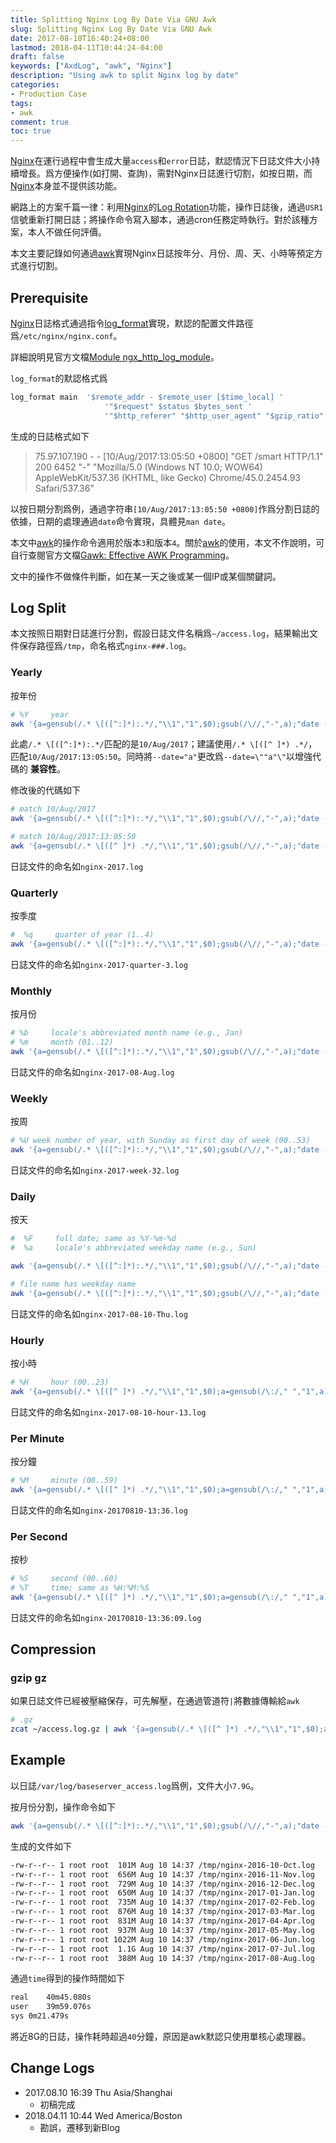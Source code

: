 ```yaml
---
title: Splitting Nginx Log By Date Via GNU Awk
slug: Splitting Nginx Log By Date Via GNU Awk
date: 2017-08-10T16:40:24+08:00
lastmod: 2018-04-11T10:44:24-04:00
draft: false
keywords: ["AxdLog", "awk", "Nginx"]
description: "Using awk to split Nginx log by date"
categories:
- Production Case
tags:
- awk
comment: true
toc: true
---
```



[Nginx][nginx]在運行過程中會生成大量`access`和`error`日誌，默認情況下日誌文件大小持續增長。爲方便操作(如打開、查詢)，需對Nginx日誌進行切割，如按日期，而[Nginx][nginx]本身並不提供該功能。

網路上的方案千篇一律：利用[Nginx][nginx]的[Log Rotation][log_rotation]功能，操作日誌後，通過`USR1`信號重新打開日誌；將操作命令寫入腳本，通過cron任務定時執行。對於該種方案，本人不做任何評價。

本文主要記錄如何通過[awk][awk]實現Nginx日誌按年分、月份、周、天、小時等預定方式進行切割。

<!--more-->

## Prerequisite
[Nginx][nginx]日誌格式通過指令[log_format](https://nginx.org/en/docs/http/ngx_http_log_module.html#log_format)實現，默認的配置文件路徑爲`/etc/nginx/nginx.conf`。

詳細說明見官方文檔[Module ngx_http_log_module](https://nginx.org/en/docs/http/ngx_http_log_module.html "Nginx")。


`log_format`的默認格式爲

```bash
log_format main  '$remote_addr - $remote_user [$time_local] '
                     '"$request" $status $bytes_sent '
                     '"$http_referer" "$http_user_agent" "$gzip_ratio"';
```

生成的日誌格式如下

>75.97.107.190 - - [10/Aug/2017:13:05:50 +0800] "GET /smart HTTP/1.1" 200 6452 "-" "Mozilla/5.0 (Windows NT 10.0; WOW64) AppleWebKit/537.36 (KHTML, like Gecko) Chrome/45.0.2454.93 Safari/537.36"


以按日期分割爲例，通過字符串`[10/Aug/2017:13:05:50 +0800]`作爲分割日誌的依據，日期的處理通過`date`命令實現，具體見`man date`。

本文中[awk][awk]的操作命令適用於版本`3`和版本`4`。關於[awk][awk]的使用，本文不作說明，可自行查閱官方文檔[Gawk: Effective AWK Programming](https://www.gnu.org/software/gawk/manual/)。

文中的操作不做條件判斷，如在某一天之後或某一個IP或某個關鍵詞。


## Log Split
本文按照日期對日誌進行分割，假設日誌文件名稱爲`~/access.log`，結果輸出文件保存路徑爲`/tmp`，命名格式`nginx-###.log`。

### Yearly
按年份

```bash
# %Y     year
awk '{a=gensub(/.* \[([^:]*):.*/,"\\1","1",$0);gsub(/\//,"-",a);"date --date="a" +\"%Y\"" | getline b; print > "/tmp/nginx-"b".log"}' ~/access.log
```

此處`/.* \[([^:]*):.*/`匹配的是`10/Aug/2017`；建議使用`/.* \[([^ ]*) .*/`，匹配`10/Aug/2017:13:05:50`。同時將`--date="a"`更改爲`--date=\""a"\"`以增強代碼的 **兼容性**。

修改後的代碼如下

```bash
# match 10/Aug/2017
awk '{a=gensub(/.* \[([^:]*):.*/,"\\1","1",$0);gsub(/\//,"-",a);"date --date=\""a"\" +\"%Y\"" | getline b; print > "/tmp/nginx-"b".log"}' ~/access.log

# match 10/Aug/2017:13:05:50
awk '{a=gensub(/.* \[([^ ]*) .*/,"\\1","1",$0);gsub(/\//,"-",a);"date --date=\""a"\" +\"%Y\"" | getline b; print > "/tmp/nginx-"b".log"}' ~/access.log
```

日誌文件的命名如`nginx-2017.log`

### Quarterly
按季度

```bash
#  %q     quarter of year (1..4)
awk '{a=gensub(/.* \[([^:]*):.*/,"\\1","1",$0);gsub(/\//,"-",a);"date --date=\""a"\" +\"%Y\"-quarter-\"%q\"" | getline b; print > "/tmp/nginx-"b".log"}' ~/access.log
```

日誌文件的命名如`nginx-2017-quarter-3.log`

### Monthly
按月份

```bash
# %b     locale's abbreviated month name (e.g., Jan)
# %m     month (01..12)
awk '{a=gensub(/.* \[([^:]*):.*/,"\\1","1",$0);gsub(/\//,"-",a);"date --date=\""a"\" +\"%Y\"-\"%m\"-\"%b\"" | getline b; print > "/tmp/nginx-"b".log"}' ~/access.log
```

日誌文件的命名如`nginx-2017-08-Aug.log`

### Weekly
按周

```bash
# %U week number of year, with Sunday as first day of week (00..53)
awk '{a=gensub(/.* \[([^:]*):.*/,"\\1","1",$0);gsub(/\//,"-",a);"date --date=\""a"\" +\"%Y\"-week-\"%U\"" | getline b; print > "/tmp/nginx-"b".log"}' ~/access.log
```

日誌文件的命名如`nginx-2017-week-32.log`


### Daily
按天

```bash
#  %F     full date; same as %Y-%m-%d
#  %a     locale's abbreviated weekday name (e.g., Sun)

awk '{a=gensub(/.* \[([^:]*):.*/,"\\1","1",$0);gsub(/\//,"-",a);"date --date=\""a"\" +\"%F\"" | getline b; print > "/tmp/nginx-"b".log"}' ~/access.log

# file name has weekday name
awk '{a=gensub(/.* \[([^:]*):.*/,"\\1","1",$0);gsub(/\//,"-",a);"date --date=\""a"\" +\"%F\"-\"%a\"" | getline b; print > "/tmp/nginx-"b".log"}' ~/access.log
```

日誌文件的命名如`nginx-2017-08-10-Thu.log`

### Hourly
按小時

```bash
# %H     hour (00..23)
awk '{a=gensub(/.* \[([^ ]*) .*/,"\\1","1",$0);a=gensub(/\:/," ","1",a);gsub(/\//,"-",a);"date --date=\""a"\" +\"%F\"-hour-\"%H\"" | getline b; print > "/tmp/nginx-"b".log"}' ~/access.log
```

日誌文件的命名如`nginx-2017-08-10-hour-13.log`

### Per Minute
按分鐘

```bash
# %M     minute (00..59)
awk '{a=gensub(/.* \[([^ ]*) .*/,"\\1","1",$0);a=gensub(/\:/," ","1",a);gsub(/\//,"-",a);"date --date=\""a"\" +\"%Y%m%d\"-\"%H:%M\"" | getline b; print > "/tmp/nginx-"b".log"}' ~/access.log
```

日誌文件的命名如`nginx-20170810-13:36.log`

### Per Second
按秒

```bash
# %S     second (00..60)
# %T     time; same as %H:%M:%S
awk '{a=gensub(/.* \[([^ ]*) .*/,"\\1","1",$0);a=gensub(/\:/," ","1",a);gsub(/\//,"-",a);"date --date=\""a"\" +\"%Y%m%d\"-\"%T\"" | getline b; print > "/tmp/nginx-"b".log"}' ~/access.log
```

日誌文件的命名如`nginx-20170810-13:36:09.log`


## Compression
### gzip gz
如果日誌文件已經被壓縮保存，可先解壓，在通過管道符`|`將數據傳輸給`awk`

```bash
# .gz
zcat ~/access.log.gz | awk '{a=gensub(/.* \[([^ ]*) .*/,"\\1","1",$0);a=gensub(/\:/," ","1",a);gsub(/\//,"-",a);"date --date=\""a"\" +\"%F\"-hour-\"%H\"" | getline b; print > "/tmp/nginx-"b".log"}'
```


## Example
以日誌`/var/log/baseserver_access.log`爲例，文件大小`7.9G`。

按月份分割，操作命令如下

```bash
awk '{a=gensub(/.* \[([^:]*):.*/,"\\1","1",$0);gsub(/\//,"-",a);"date --date=\""a"\" +\"%Y\"-\"%m\"-\"%b\"" | getline b; print > "/tmp/nginx-"b".log"}' /var/log/baseserver_access.log
```

生成的文件如下

```bash
-rw-r--r-- 1 root root  101M Aug 10 14:37 /tmp/nginx-2016-10-Oct.log
-rw-r--r-- 1 root root  656M Aug 10 14:37 /tmp/nginx-2016-11-Nov.log
-rw-r--r-- 1 root root  729M Aug 10 14:37 /tmp/nginx-2016-12-Dec.log
-rw-r--r-- 1 root root  650M Aug 10 14:37 /tmp/nginx-2017-01-Jan.log
-rw-r--r-- 1 root root  735M Aug 10 14:37 /tmp/nginx-2017-02-Feb.log
-rw-r--r-- 1 root root  876M Aug 10 14:37 /tmp/nginx-2017-03-Mar.log
-rw-r--r-- 1 root root  831M Aug 10 14:37 /tmp/nginx-2017-04-Apr.log
-rw-r--r-- 1 root root  937M Aug 10 14:37 /tmp/nginx-2017-05-May.log
-rw-r--r-- 1 root root 1022M Aug 10 14:37 /tmp/nginx-2017-06-Jun.log
-rw-r--r-- 1 root root  1.1G Aug 10 14:37 /tmp/nginx-2017-07-Jul.log
-rw-r--r-- 1 root root  388M Aug 10 14:37 /tmp/nginx-2017-08-Aug.log
```

通過`time`得到的操作時間如下

```bash
real	40m45.080s
user	39m59.076s
sys	0m21.479s
```

將近8G的日誌，操作耗時超過`40`分鐘，原因是awk默認只使用單核心處理器。


## Change Logs
* 2017.08.10 16:39 Thu Asia/Shanghai
    * 初稿完成
* 2018.04.11 10:44 Wed America/Boston
    * 勘誤，遷移到新Blog


[nginx]:https://www.nginx.com/ "Nginx"
[log_rotation]:https://www.nginx.com/resources/wiki/start/topics/examples/logrotation/ "Nginx"
[awk]:https://www.gnu.org/software/gawk/ "GNU awk"


<!-- End -->
